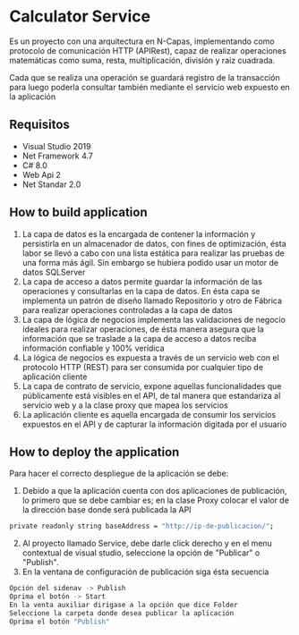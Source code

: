 # Calculator Service

Es un proyecto con una arquitectura en N-Capas, implementando como protocolo de comunicación HTTP (APIRest), capaz de realizar operaciones
matemáticas como suma, resta, multiplicación, división y raiz cuadrada.

Cada que se realiza una operación se guardará registro de la transacción para luego poderla consultar también mediante el servicio web
expuesto en la aplicación

## Requisitos

* Visual Studio 2019
* Net Framework 4.7
* C# 8.0
* Web Api 2
* Net Standar 2.0

## How to build application
1. La capa de datos es la encargada de contener la información y persistirla en un almacenador de datos, con fines de optimización, ésta labor se llevó a cabo con una lista estática para realizar las pruebas de una forma más ágil. Sin embargo se hubiera podido usar un motor de datos SQLServer
2. La capa de acceso a datos permite guardar la información de las operaciones y consultarlas en la capa de datos. En ésta capa se implementa un patrón de diseño llamado Repositorio y otro de Fábrica para realizar operaciones controladas a la capa de datos
3. La capa de lógica de negocios implementa las validaciones de negocio ideales para realizar operaciones, de ésta manera asegura que la información que se traslade a la capa de acceso a datos reciba información confiable y 100% verídica
4. La lógica de negocios es expuesta a través de un servicio web con el protocolo HTTP (REST) para ser consumida por cualquier tipo de aplicación cliente
5. La capa de contrato de servicio, expone aquellas funcionalidades que públicamente está visibles en el API, de tal manera que estandariza al servicio web y a la clase proxy que mapea los servicios
6. La aplicación cliente es aquella encargada de consumir los servicios expuestos en el API y de capturar la información digitada por el usuario

## How to deploy the application
Para hacer el correcto despliegue de la aplicación se debe:

1. Debido a que la aplicación cuenta con dos aplicaciones de publicación, lo primero que se debe cambiar es; en la clase Proxy colocar el valor de la dirección base donde será publicada la API
```bash
private readonly string baseAddress = "http://ip-de-publicacion/";
```
2. Al proyecto llamado Service, debe darle click derecho y en el menu contextual de visual studio, seleccione la opción de "Publicar" o "Publish".
3. En la ventana de configuración de publicación siga ésta secuencia
```bash
Opción del sidenav -> Publish
Oprima el botón -> Start
En la venta auxiliar dirigase a la opción que dice Folder
Seleccione la carpeta donde desea publicar la aplicación
Oprima el botón "Publish"
```
